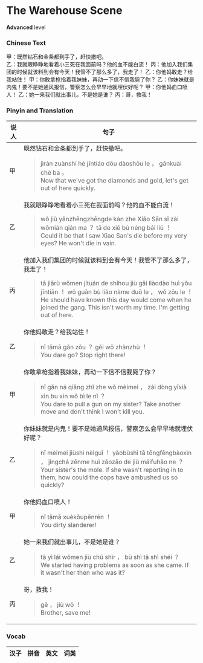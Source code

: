# The Warehouse Scene
**Advanced** level
### Chinese Text
甲：既然钻石和金条都到手了，赶快撤吧。<br />乙：我就眼睁睁地看着小三死在我面前吗？他的血不能白流！
丙：他加入我们集团的时候就该料到会有今天！我管不了那么多了，我走了！
乙：你他妈敢走？给我站住！
甲：你敢拿枪指着我妹妹，再动一下信不信我毙了你？
乙：你妹妹就是内鬼！要不是她通风报信，警察怎么会早早地就埋伏好呢？
甲：你他妈血口喷人！
乙：她一来我们就出事儿，不是她是谁？
丙：哥，救我！

### Pinyin and Translation
|说人|句子|
|----|----|
|甲|既然钻石和金条都到手了，赶快撤吧。<blockquote>jìrán zuànshí hé jīntiáo dōu dàoshǒu le ， gǎnkuài chè ba 。<br />Now that we've got the diamonds and gold, let's get out of here quickly.</blockquote>|
|乙|我就眼睁睁地看着小三死在我面前吗？他的血不能白流！<blockquote>wǒ jiù yǎnzhēngzhēngde kàn zhe Xiǎo Sān sǐ zài wǒmiàn qián ma ？ tā de xiě bù néng bái liú ！<br />Could it be that I saw Xiao San's die before my very eyes? He won't die in vain.</blockquote>|
|丙|他加入我们集团的时候就该料到会有今天！我管不了那么多了，我走了！<blockquote>tā jiārù wǒmen jítuán de shíhou jiù gāi liàodào huì yǒu jīntiān ！ wǒ guǎn bù liǎo nàme duō le ， wǒ zǒu le ！<br />He should have known this day would come when he joined the gang. This isn't worth my time. I'm getting out of here.</blockquote>|
|乙|你他妈敢走？给我站住！<blockquote>nǐ tāmā gǎn zǒu ？ gěi wǒ zhànzhù ！<br />You dare go? Stop right there!</blockquote>|
|甲|你敢拿枪指着我妹妹，再动一下信不信我毙了你？<blockquote>nǐ gǎn ná qiāng zhǐ zhe wǒ mèimei ， zài dòng yīxià xìn bu xìn wǒ bì le nǐ ？<br />You dare to pull a gun on my sister? Take another move and don't think I won't kill you.</blockquote>|
|乙|你妹妹就是内鬼！要不是她通风报信，警察怎么会早早地就埋伏好呢？<blockquote>nǐ mèimei jiùshì nèiguǐ ！ yàobùshì tā tōngfēngbàoxìn ， jǐngchá zěnme huì zǎozāo de jiù máifuhǎo ne ？<br />Your sister's the mole. If she wasn't reporting in to them, how could the cops have ambushed us so quickly?</blockquote>|
|甲|你他妈血口喷人！<blockquote>nǐ tāmā xuèkǒupēnrén ！<br />You dirty slanderer!</blockquote>|
|乙|她一来我们就出事儿，不是她是谁？<blockquote>tā yī lái wǒmen jiù chū shìr ， bù shì tā shì shéi ？<br />We started having problems as soon as she came. If it wasn't her then who was it?</blockquote>|
|丙|哥，救我！<blockquote>gē ， jiù wǒ ！<br />Brother, save me!</blockquote>|
### Vocab
|汉子|拼音|英文|词类|
|----|----|----|----|